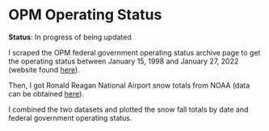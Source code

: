 # OPM Operating Status

**Status**: In progress of being updated

I scraped the OPM federal government operating status archive page to get the operating status between January 15, 1998 and January 27, 2022 (website found [here]( https://www.opm.gov/policy-data-oversight/snow-dismissal-procedures/status-archives/)). 

Then, I got Ronald Reagan National Airport snow totals from NOAA (data can be obtained [here](https://www.ncdc.noaa.gov/cdo-web/webservices/v2#gettingStarted)). 

I combined the two datasets and plotted the snow fall totals by date and federal government operating status.

